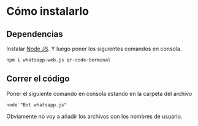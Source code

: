 # Cómo instalarlo
## Dependencias
Instalar [Node JS](https://nodejs.org/es/). Y luego poner los siguientes comandos en consola.
```
npm i whatsapp-web.js qr-code-terminal
```
## Correr el código
Poner el siguiente comando en consola estando en la carpeta del archivo
```
node "Bot whatsapp.js"
```

Obviamente no voy a añadir los archivos con los nombres de usuario.